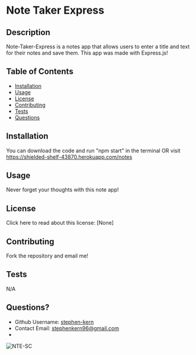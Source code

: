 # Note Taker Express

## Description
  Note-Taker-Express is a notes app that allows users to enter a title and text for  their notes and save them.  This app was made with Express.js!

## Table of Contents
  * [Installation](#installation)
  * [Usage](#usage)
  * [License](#license)
  * [Contributing](#contributing)
  * [Tests](#tests)
  * [Questions](#questions)
  
## Installation
  You can download the code and run "npm start" in the terminal OR visit  https://shielded-shelf-43870.herokuapp.com/notes

## Usage 
  Never forget your thoughts with this note app!

## License 
  Click here to read about this license: [None]

## Contributing
  Fork the repository and email me!

## Tests
  N/A

## Questions?
  * Github Username: [stephen-kern](https://github.com/stephen-kern)
  * Contact Email: stephenkern96@gmail.com
  * 
![NTE-SC](https://user-images.githubusercontent.com/94320530/192891707-7f12b278-9507-4b55-95de-bd6e3a2f142a.png)
